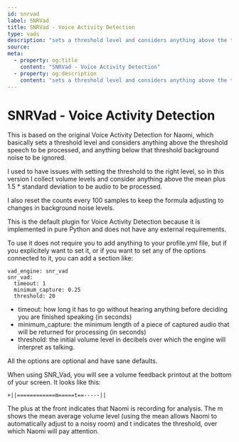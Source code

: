 ```yaml
---
id: snrvad
label: SNRVad
title: SNRVad - Voice Activity Detection
type: vads
description: "sets a threshold level and considers anything above the threshold speech to be processed, and anything below that threshold background noise to be ignored"
source:
meta:
  - property: og:title
    content: "SNRVad - Voice Activity Detection"
  - property: og:description
    content: "sets a threshold level and considers anything above the threshold speech to be processed, and anything below that threshold background noise to be ignored"
---
```


# SNRVad - Voice Activity Detection


This is based on the original Voice Activity Detection for Naomi, which basically sets a threshold level and considers
anything above the threshold speech to be processed, and anything below that threshold background noise to be ignored.

I used to have issues with setting the threshold to the right level, so in this version I collect volume levels and
consider anything above the mean plus 1.5 * standard deviation to be audio to be processed.

I also reset the counts every 100 samples to keep the formula adjusting to changes in background noise levels.

This is the default plugin for Voice Activity Detection because it is implemented in pure Python and does not have
any external requirements.

To use it does not require you to add anything to your profile.yml file, but if you explicitely want to set it, or if
you want to set any of the options connected to it, you can add a section like:
```
vad_engine: snr_vad
snr_vad:
  timeout: 1
  minimum_capture: 0.25
  threshold: 20
```
* timeout: how long it has to go without hearing anything before deciding you are finished speaking (in seconds)
* minimum_capture: the minimum length of a piece of captured audio that will be returned for processing (in seconds)
* threshold: the initial volume level in decibels over which the engine will interpret as talking.

All the options are optional and have sane defaults.

When using SNR_Vad, you will see a volume feedback printout at the bottom of your screen. It looks like this:
```
+||============m=====t==-----||
```
The plus at the front indicates that Naomi is recording for analysis. The m shows the mean average volume level
(using the mean allows Naomi to automatically adjust to a noisy room) and t indicates the threshold, over which
Naomi will pay attention.


<EditPageLink/>
